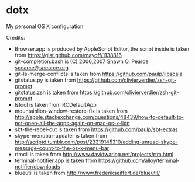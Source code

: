 dotx
====

My personal OS X configuration

Credits:
  * Browser.app is produced by AppleScript Editor, the script inside is taken from https://gist.github.com/mayoff/1138816
  * git-completion.bash is (C) 2006,2007 Shawn O. Pearce <spearce@spearce.org>
  * git-ls-merge-conflicts is taken from https://github.com/paulp/libscala
  * gitstatus.py is taken from https://github.com/olivierverdier/zsh-git-prompt
  * gitstatus.zsh is taken from https://github.com/olivierverdier/zsh-git-prompt
  * lstool is taken from RCDefaultApp
  * mountainlion-window-restore-fix is taken from http://apple.stackexchange.com/questions/48439/how-to-default-to-not-open-all-the-apps-again-on-mac-os-x-lion
  * sbt-the-rebel-cut is taken from https://github.com/paulp/sbt-extras
  * skype-menubar-updater is taken from http://scriptd.tumblr.com/post/23319145310/adding-unread-skype-message-count-to-the-os-x-menu-bar
  * rtmcli is taken from http://www.davidwaring.net/projects/rtm.html
  * terminal-notifier.app is taken from https://github.com/alloy/terminal-notifier/downloads
  * blueutil is taken from http://www.frederikseiffert.de/blueutil/